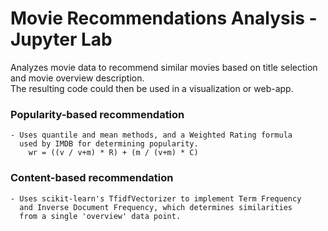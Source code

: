 # Movie Recommendations Analysis - Jupyter Lab
Analyzes movie data to recommend similar movies based on title selection and movie overview description.
<br> 
The resulting code could then be used in a visualization or web-app.
<br>

### Popularity-based recommendation
    - Uses quantile and mean methods, and a Weighted Rating formula
      used by IMDB for determining popularity.
        wr = ((v / v+m) * R) + (m / (v+m) * C)

### Content-based recommendation
    - Uses scikit-learn's TfidfVectorizer to implement Term Frequency 
      and Inverse Document Frequency, which determines similarities 
      from a single 'overview' data point. 
